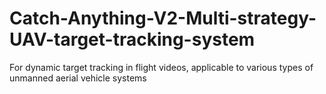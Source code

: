 # Catch-Anything-V2-Multi-strategy-UAV-target-tracking-system
For dynamic target tracking in flight videos, applicable to various types of unmanned aerial vehicle systems
